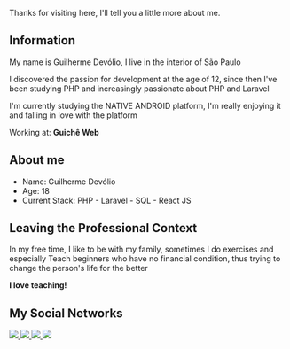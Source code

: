 Thanks for visiting here, I'll tell you a little more about me.

## Information

My name is Guilherme Devólio, I live in the interior of São Paulo

I discovered the passion for development at the age of 12, since then I've been studying PHP and increasingly passionate about PHP and Laravel

I'm currently studying the NATIVE ANDROID platform, I'm really enjoying it and falling in love with the platform

Working at: <b> Guichê Web </b>

## About me

* Name: Guilherme Devólio
* Age: 18
* Current Stack: PHP - Laravel - SQL - React JS

## Leaving the Professional Context

In my free time, I like to be with my family, sometimes I do exercises and especially Teach beginners who have no financial condition, thus trying to change the person's life for the better

**I love teaching!**

## My Social Networks

<div>
    <a target='_blank' href="https://twitter.com/DevGuilherme1">
        <img src="https://img.shields.io/badge/Twitter-1DA1F2?style=for-the-badge&logo=twitter&logoColor=white">
    </a>
    <a target='_blank' href="https://instagram.com/guilhermedevolio">
        <img src="https://img.shields.io/badge/Instagram-E4405F?style=for-the-badge&logo=instagram&logoColor=white">
    </a>
    <a target='_blank' href="https://linkedin.com/in/https://www.linkedin.com/in/guilherme-dev%C3%B3lio-3442a01b4/">
        <img src="https://img.shields.io/badge/LinkedIn-0077B5?style=for-the-badge&logo=linkedin&logoColor=white">
    </a>
    <a target='_blank' href="https://www.youtube.com/channel/UCWvpng3UehEnVM8THSNW15A">
        <img src="https://img.shields.io/badge/YouTube-FF0000?style=for-the-badge&logo=youtube&logoColor=white">
    </a>
</div>

